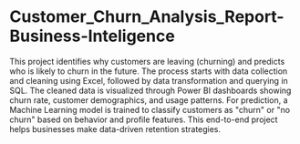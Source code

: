 # Customer_Churn_Analysis_Report-Business-Inteligence

This project identifies why customers are leaving (churning) and predicts who is likely to churn in the future. The process starts with data collection and cleaning using Excel, followed by data transformation and querying in SQL. The cleaned data is visualized through Power BI dashboards showing churn rate, customer demographics, and usage patterns. For prediction, a Machine Learning model is trained to classify customers as "churn" or "no churn" based on behavior and profile features. This end-to-end project helps businesses make data-driven retention strategies.
